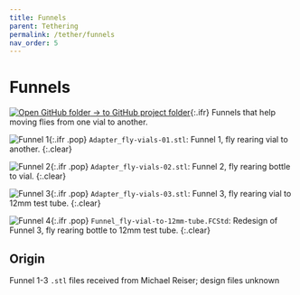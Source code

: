 ```yaml
---
title: Funnels
parent: Tethering
permalink: /tether/funnels
nav_order: 5
---
```


# Funnels

[![Open GitHub folder]({{site.baseurl}}/assets/img/GitHub-Mark-32px.png) → to GitHub project folder](https://github.com/reiserlab/Component-Designs/tree/main/Tethering/Funnels){:.ifr}
Funnels that help moving flies from one vial to another.

![Funnel 1]({{site.baseurl}}/assets/img/Tethering/Funnels/Adapter_fly-vials-01.png){:.ifr .pop}
`Adapter_fly-vials-01.stl`: Funnel 1, fly rearing vial to another.
{:.clear}

![Funnel 2]({{site.baseurl}}/assets/img/Tethering/Funnels/Adapter_fly-vials-02.png){:.ifr .pop}
`Adapter_fly-vials-02.stl`: Funnel 2, fly rearing bottle to vial.
{:.clear}

![Funnel 3]({{site.baseurl}}/assets/img/Tethering/Funnels/Adapter_fly-vials-03.png){:.ifr .pop}
`Adapter_fly-vials-03.stl`: Funnel 3, fly rearing vial to 12mm test tube.
{:.clear}

![Funnel 4]({{site.baseurl}}/assets/img/Tethering/Funnels/Funnel_fly-vial-to-12mm-tube.png){:.ifr .pop}
`Funnel_fly-vial-to-12mm-tube.FCStd`: Redesign of Funnel 3, fly rearing bottle to 12mm test tube.
{:.clear}

## Origin

Funnel 1-3 `.stl` files received from Michael Reiser; design files unknown
